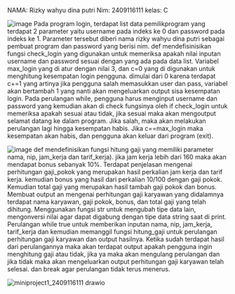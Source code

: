 NAMA: Rizky wahyu dina putri
Nim: 2409116111
kelas: C

![image](https://github.com/user-attachments/assets/1079f86f-1cc2-4e0d-9520-387d7e9491ce)
Pada program login, terdapat list data pemilikprogram yang terdapat 2 parameter yaitu username pada indeks ke 0 dan password pada indeks ke 1. Parameter tersebut diberi nama rizky wahyu dina putri sebagai pembuat program dan password yang berisi nim. 
def mendefisinisikan fungsi check_login yang digunakan untuk memeriksa apakah nilai inputan username dan password sesuai dengan yang ada pada data list.
Variabel max_login yang di atur dengan nilai 3, dan c=0 yang di digunakan untuk menghitung kesempatan login pengguna. dimulai dari 0 karena terdapat c+=1 yang artinya jika pengguna salah memasukkan user dan pass, variabel akan bertambah 1 yang nanti akan mengeluarkan output sisa kesempatan login. Pada perulangan while, pengguna harus menginput username dan password yang kemudian akan di check fungsinya oleh if check_login untuk memeriksa apakah sesuai atau tidak, jika sesuai maka akan mengoutput selamat datang ke dalam program. Jika salah, maka akan melakukan perulangan lagi hingga kesempatan habis. Jika c==max_login maka kesempatan akan habis, dan pengguna akan keluar dari program (exit).

![image](https://github.com/user-attachments/assets/3e12e1c9-cdd1-42f8-b211-a006b6e074fb)
def mendefinisikan fungsi hitung gaji yang memiliki parameter nama, nip, jam_kerja dan tarif_kerja). jika jam kerja lebih dari 160 maka akan mendapat bonus sebanyak 10%.
Terdapat penjelasan mengenai perhitungan gaji_pokok yang merupakan hasil perkalian jam kerja dan tarif kerja. kemudian bonus yang hasil dari perkalian 10/100 dengan gaji pokok. Kemudian total gaji yang merupakan hasil tambah gaji pokok dan bonus. 
Membuat output an mengenai perhitungan gaji karyawan yang didalamnya terdapat nama karyawan, gaji pokok, bonus, dan total gaji yang telah dihitung. Menggunakan fungsi str untuk mengubah tipe data lain, mengonversi nilai agar dapat digabung dengan tipe data string saat di print.
Perulangan while true untuk memberikan inputan nama, nip, jam_kerja, tarif_kerja dan kemudian memanggil fungsi hitung_gaji untuk perulangan perhitungan gaji karyawan dan output hasilnya. Ketika sudah terdapat hasil dari perulangannya maka akan terdapat output apakah pengguna ingin menghitung gaji atau tidak, jika ya maka akan mengulang perulangan dan jika tidak maka akan mengeluarkan output perhitungan gaji karyawan telah selesai. dan break agar perulangan tidak terus menerus.

![miniproject1_2409116111 drawio](https://github.com/user-attachments/assets/ab08cd30-d361-4244-a772-3d67bf747c9b)








